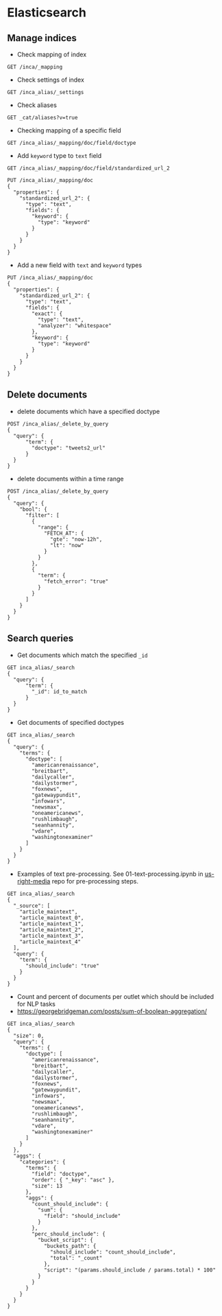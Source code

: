 # Elasticsearch


## Manage indices
- Check mapping of index
```
GET /inca/_mapping
```

- Check settings of index
```
GET /inca_alias/_settings
```

- Check aliases
```
GET _cat/aliases?v=true
```

- Checking mapping of a specific field
```
GET /inca_alias/_mapping/doc/field/doctype
```

- Add `keyword` type to `text` field
```
GET /inca_alias/_mapping/doc/field/standardized_url_2

PUT /inca_alias/_mapping/doc
{
  "properties": {
    "standardized_url_2": {
      "type": "text",
      "fields": {
        "keyword": {
          "type": "keyword"
        }
      }
    }
  }
}
```

- Add a new field with `text` and `keyword` types
```
PUT /inca_alias/_mapping/doc
{
  "properties": {
    "standardized_url_2": {
      "type": "text",
      "fields": {
        "exact": {
          "type": "text",
          "analyzer": "whitespace"
        },
        "keyword": {
          "type": "keyword"
        }
      }
    }
  }
}
```

## Delete documents

- delete documents which have a specified doctype
```
POST /inca_alias/_delete_by_query
{
  "query": {
      "term": {
        "doctype": "tweets2_url"
      }
  }
}
```

- delete documents within a time range

```
POST /inca_alias/_delete_by_query
{
  "query": {
    "bool": {
      "filter": [
        {
          "range": {
            "FETCH_AT": {
              "gte": "now-12h",
              "lt": "now"
            }
          }
        },
        {
          "term": {
            "fetch_error": "true"
          }
        }
      ]
    }
  }
}
```

## Search queries

- Get documents which match the specified `_id`
```
GET inca_alias/_search
{
  "query": {
      "term": {
        "_id": id_to_match
      }
  }
}
```

- Get documents of specified doctypes
```
GET inca_alias/_search
{
  "query": {
    "terms": {
      "doctype": [
        "americanrenaissance",
        "breitbart",
        "dailycaller",
        "dailystormer",
        "foxnews",
        "gatewaypundit",
        "infowars",
        "newsmax",
        "oneamericanews",
        "rushlimbaugh",
        "seanhannity",
        "vdare",
        "washingtonexaminer"
      ]
    }
  }
}
```


- Examples of text pre-processing. See 01-text-processing.ipynb in [us-right-media](https://github.com/wlmwng/us-right-media) repo for pre-processing steps.

```
GET inca_alias/_search
{
  "_source": [
    "article_maintext",
    "article_maintext_0",
    "article_maintext_1",
    "article_maintext_2",
    "article_maintext_3",
    "article_maintext_4"
  ],
  "query": {
    "term": {
      "should_include": "true"
    }
  }
}
```

- Count and percent of documents per outlet which should be included for NLP tasks
- https://georgebridgeman.com/posts/sum-of-boolean-aggregation/
```
GET inca_alias/_search
{
  "size": 0,
  "query": {
    "terms": {
      "doctype": [
        "americanrenaissance",
        "breitbart",
        "dailycaller",
        "dailystormer",
        "foxnews",
        "gatewaypundit",
        "infowars",
        "newsmax",
        "oneamericanews",
        "rushlimbaugh",
        "seanhannity",
        "vdare",
        "washingtonexaminer"
      ]
    }
  },
  "aggs": {
    "categories": {
      "terms": {
        "field": "doctype",
        "order": { "_key": "asc" },
        "size": 13
      },
      "aggs": {
        "count_should_include": {
          "sum": {
            "field": "should_include"
          }
        },
        "perc_should_include": {
          "bucket_script": {
            "buckets_path": {
              "should_include": "count_should_include",
              "total": "_count"
            },
            "script": "(params.should_include / params.total) * 100"
          }
        }
      }
    }
  }
}
```
